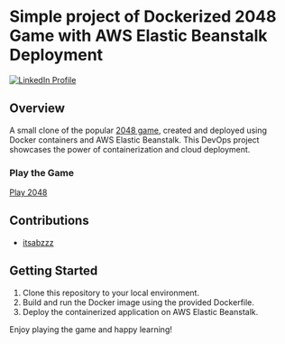 # Simple project of Dockerized 2048 Game with AWS Elastic Beanstalk Deployment

[![LinkedIn Profile](https://img.shields.io/badge/LinkedIn-Connect-blue)](https://www.linkedin.com/in/abubaker-omer-939462185/)

## Overview

A small clone of the popular [2048 game](http://gabrielecirulli.github.io/2048/), created and deployed using Docker containers and AWS Elastic Beanstalk. This DevOps project showcases the power of containerization and cloud deployment. 

### Play the Game
[Play 2048]([http://your-game-url-here.com](http://abubkerproject.us-east-1.elasticbeanstalk.com/))

## Contributions

- [itsabzzz](https://github.com/itsabzzz) 

## Getting Started

1. Clone this repository to your local environment.
2. Build and run the Docker image using the provided Dockerfile.
3. Deploy the containerized application on AWS Elastic Beanstalk.

Enjoy playing the game and happy learning!
